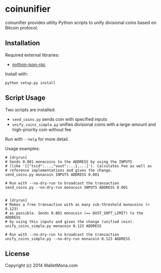 coinunifier
===========

coinunifier provides utility Python scripts to unify divisional coins based on Bitcoin protocol.

Installation
------------

Required external libraries:
* [python-json-rpc](http://json-rpc.org/wiki/python-json-rpc "python-json-rpc")

Install with:

    python setup.py install

Script Usage
------------

Two scripts are installed:
* `send_coins.py` sends coin with specified inputs
* `unify_coins_simple.py` unifies divisional coins with a large-amount and high-priority coin without fee

Run with `--help` for more detail.

Usage examples:

    # [dryrun]
    # Sends 0.001 monacoins to the ADDRESS by using the INPUTS
    # (like '[{"txid":...,"vout":...},...]'). Calculates Fee as well as
    # reference implementations and gives the change.
    send_coins.py monacoin INPUTS ADDRESS 0.001

    # Run with --no-dry-run to broadcast the transaction
    send_coins.py --no-dry-run monacoin INPUTS ADDRESS 0.001


    # [dryrun]
    # Makes a free transaction with as many sub-threshold monacoins (< 0.123)
    # as possible. Sends 0.001 monacoin (== DUST_SOFT_LIMIT) to the ADDRESS
    # by using this inputs and gives the change (unified coin).
    unify_coins_simple.py monacoin 0.123 ADDRESS

    # Run with --no-dry-run to broadcast the transaction
    unify_coins_simple.py --no-dry-run monacoin 0.123 ADDRESS


License
---------

Copyright (c) 2014 WalletMona.com
